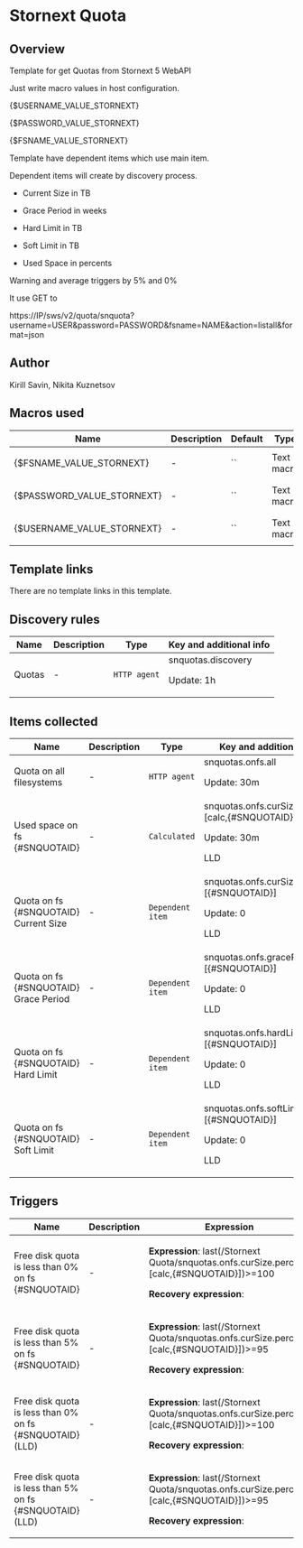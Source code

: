# Stornext Quota

## Overview

Template for get Quotas from Stornext 5 WebAPI 


Just write macro values in host configuration.


{$USERNAME\_VALUE\_STORNEXT}


{$PASSWORD\_VALUE\_STORNEXT}


{$FSNAME\_VALUE\_STORNEXT}


 


Template have dependent items which use main item.


Dependent items will create by discovery process.


- Current Size in TB


- Grace Period in weeks


- Hard Limit in TB


- Soft Limit in TB


- Used Space in percents


 


Warning and average triggers by 5% and 0%


 


It use GET to 


https://IP/sws/v2/quota/snquota?username=USER&password=PASSWORD&fsname=NAME&action=listall&format=json


 



## Author

Kirill Savin, Nikita Kuznetsov

## Macros used

|Name|Description|Default|Type|
|----|-----------|-------|----|
|{$FSNAME_VALUE_STORNEXT}|<p>-</p>|``|Text macro|
|{$PASSWORD_VALUE_STORNEXT}|<p>-</p>|``|Text macro|
|{$USERNAME_VALUE_STORNEXT}|<p>-</p>|``|Text macro|


## Template links

There are no template links in this template.

## Discovery rules

|Name|Description|Type|Key and additional info|
|----|-----------|----|----|
|Quotas|<p>-</p>|`HTTP agent`|snquotas.discovery<p>Update: 1h</p>|


## Items collected

|Name|Description|Type|Key and additional info|
|----|-----------|----|----|
|Quota on all filesystems|<p>-</p>|`HTTP agent`|snquotas.onfs.all<p>Update: 30m</p>|
|Used space on fs {#SNQUOTAID}|<p>-</p>|`Calculated`|snquotas.onfs.curSize.percent.[calc,{#SNQUOTAID}]<p>Update: 30m</p><p>LLD</p>|
|Quota on fs {#SNQUOTAID} Current Size|<p>-</p>|`Dependent item`|snquotas.onfs.curSize.[{#SNQUOTAID}]<p>Update: 0</p><p>LLD</p>|
|Quota on fs {#SNQUOTAID} Grace Period|<p>-</p>|`Dependent item`|snquotas.onfs.gracePeriod.[{#SNQUOTAID}]<p>Update: 0</p><p>LLD</p>|
|Quota on fs {#SNQUOTAID} Hard Limit|<p>-</p>|`Dependent item`|snquotas.onfs.hardLimit.[{#SNQUOTAID}]<p>Update: 0</p><p>LLD</p>|
|Quota on fs {#SNQUOTAID} Soft Limit|<p>-</p>|`Dependent item`|snquotas.onfs.softLimit.[{#SNQUOTAID}]<p>Update: 0</p><p>LLD</p>|


## Triggers

|Name|Description|Expression|Priority|
|----|-----------|----------|--------|
|Free disk quota is less than 0% on fs {#SNQUOTAID}|<p>-</p>|<p>**Expression**: last(/Stornext Quota/snquotas.onfs.curSize.percent.[calc,{#SNQUOTAID}])>=100</p><p>**Recovery expression**: </p>|average|
|Free disk quota is less than 5% on fs {#SNQUOTAID}|<p>-</p>|<p>**Expression**: last(/Stornext Quota/snquotas.onfs.curSize.percent.[calc,{#SNQUOTAID}])>=95</p><p>**Recovery expression**: </p>|warning|
|Free disk quota is less than 0% on fs {#SNQUOTAID} (LLD)|<p>-</p>|<p>**Expression**: last(/Stornext Quota/snquotas.onfs.curSize.percent.[calc,{#SNQUOTAID}])>=100</p><p>**Recovery expression**: </p>|average|
|Free disk quota is less than 5% on fs {#SNQUOTAID} (LLD)|<p>-</p>|<p>**Expression**: last(/Stornext Quota/snquotas.onfs.curSize.percent.[calc,{#SNQUOTAID}])>=95</p><p>**Recovery expression**: </p>|warning|

